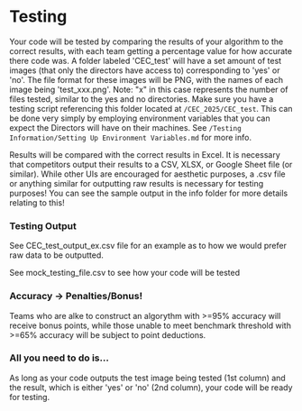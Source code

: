 # Testing
Your code will be tested by comparing the results of your algorithm to the correct results, with each team getting a percentage value for how accurate there code was. A folder labeled 'CEC_test' will have a set amount of test images (that only the directors have access to) corresponding to 'yes' or 'no'. The file format for these images will be PNG, with the names of each image being 'test_xxx.png'. Note: "x" in this case represents the number of files tested, similar to the yes and no directories. Make sure you have a testing script referencing this folder located at `/CEC_2025/CEC_test`. This can be done very simply by employing environment variables that you can expect the Directors will have on their machines. See `/Testing Information/Setting Up Environment Variables.md` for more info.  

Results will be compared with the correct results in Excel. It is necessary that competitors output their results to a CSV, XLSX, or Google Sheet file (or similar). While other UIs are encouraged for aesthetic purposes, a .csv file or anything similar for outputting raw results is necessary for testing purposes! You can see the sample output in the info folder for more details relating to this! 

### Testing Output
See CEC_test_output_ex.csv file for an example as to how we would prefer raw data to be outputted.

See mock_testing_file.csv to see how your code will be tested

### Accuracy -> Penalties/Bonus!
Teams who are alke to construct an algorythm with >=95% accuracy will receive bonus points, while those unable to meet benchmark threshold with >=65% accuracy will be subject to point deductions.

### All you need to do is...
As long as your code outputs the test image being tested (1st column) and the result, which is either 'yes' or 'no' (2nd column), your code will be ready for testing.
